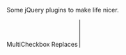 Some jQuery plugins to make life nicer.

MultiCheckbox
	Replaces <select multiple="multiple"> with list
	with checkboxes and filtering
	
